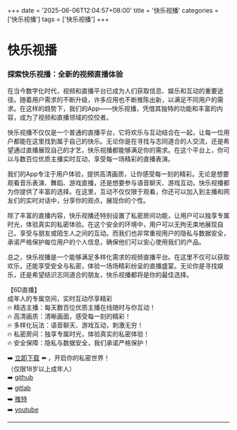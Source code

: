 +++
date = '2025-06-06T12:04:57+08:00'
title = '快乐视播'
categories = ['快乐视播']
tags = ['快乐视播']
+++

# 快乐视播

### 探索快乐视播：全新的视频直播体验

在当今数字化时代，视频和直播平台已成为人们获取信息、娱乐和互动的重要途径。随着用户需求的不断升级，许多应用也不断推陈出新，以满足不同用户的需求。在这样的趋势下，我们的App——快乐视播，凭借其独特的功能和丰富的内容，成为了视频和直播领域的佼佼者。

快乐视播不仅仅是一个普通的直播平台，它将欢乐与互动结合在一起，让每一位用户都能在这里找到属于自己的快乐。无论你是在寻找与志同道合的人交流，还是希望通过直播展现自己的才艺，快乐视播都能够满足你的需求。在这个平台上，你可以与数百位优质主播实时互动，享受每一场精彩的直播表演。

我们的App专注于用户体验，提供高清画质，让你感受每一刻的精彩。无论是想要观看音乐表演、舞蹈、游戏直播，还是想要参与语音聊天、游戏互动，快乐视播都为你提供了丰富的选择。在这里，互动不仅仅限于观看，你还可以加入到主播和网友们的实时对话中，分享你的观点，展现你的个性。

除了丰富的直播内容，快乐视播还特别设置了私密房间功能，让用户可以独享专属时光，体验真实的私密体验。在这个安全的环境中，用户可以无拘无束地展现自己，享受与朋友或陌生人之间的互动。而我们也非常重视用户的隐私与数据安全，承诺严格保护每位用户的个人信息，确保他们可以安心使用我们的产品。

总之，快乐视播是一个能够满足多样化需求的视频直播平台。在这里不仅可以获取欢乐，还能享受安全与私密，体验一场场精彩纷呈的直播盛宴。无论你是寻找娱乐，还是希望结识志同道合的朋友，快乐视播都将是你的最佳选择。

【6D直播】  
成年人的专属空间，实时互动尽享精彩  
🔥 精选主播：每天数百位优质主播在线随时与你互动！  
🔥 高清画质：清晰画面，感受每一刻的精彩！  
🔥 多样化玩法：语音聊天、游戏互动，刺激无穷！  
🔥 私密房间：独享专属时光，体验真实的私密体验！  
🔥 安全保障：隐私与数据安全，我们承诺严格保护！  

➡️ [立即下载](https://down123.s3.ap-east-1.amazonaws.com/down/down.html?channelCode=blog) ⬅️ ，开启你的私密世界！  
（仅限18岁以上成年人）  
➡️ [github](https://aldult-live.github.io/)  
➡️ [gitlab](https://seo-09598d.gitlab.io/)  
➡️ [推特](https://x.com/wegame33)  
➡️ [youtube](https://www.youtube.com/@6Dlive)  

---

